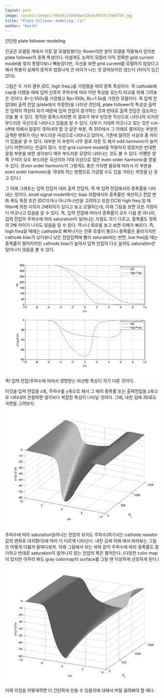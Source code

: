 ```yaml
---
layout: post
image: /assets/images/98645c378430ae126ab3815fcf586f50.jpg
title: "Plate Follower modeling..(1)"
author: "Keith"
---
```


간단한 plate follower modeling


진공관 모델링 계에서 가장 잘 모델링했다는 Koren이란 분의 모델을 적용해서 얻어본 plate follower의 증폭 특성이다. 아쉽게도 능력이 모잘라 아직 정확한 grid current model을 찾지 못했다보니 빼놓았다만, 곡선을 보면 grid current를 모델하지 않았다고 해서 특별히 실제의 동작과 엄청나게 큰 차이가 나는 것 같아보이진 않는다 (차이가 있긴 있다). 


그림은 두 가지 경우 (DC, high freq.)를 가정했을 때의 증폭 특성이다. 즉 cathode에 cap을 더했을 때에 입력 신호의 주파수에 따라 어떤 특성을 갖는지 비교를 위해 그려놓은 것이다. B+는350v를 가정했고 Rp=100k, Rc=1.5k를 가정한 모델이다. 즉 입력 전압대비 출력 전압 (plate에서 측정한)을 나타낸 것인데, plate follower의 특성상 출력은 입력의 역상이 되기 때문에 입력 전압이 증가하는 것과 반대로 출력 전압은 감소하는 것을 볼 수 있다. 정직한 증폭소자라면 이 결과가 매우 반듯한 직선으로 나타나야 되지만 부드러운 곡선으로 나타나고 있음을 알 수 있다. 더우기 기대와 어긋나고 있는 것은 cut-off에 의해서 칼같이 깎아내야 할 것 같은 부분, 즉 350에서 그 아래로 떨어지는 부분은 급격한 변화가 아닌 부드러운 곡성으로 나타나고 있어서, 기존에 알려진 사실과 좀 차이가 있음을 알 수 있다. 대부분 이 부분이 너무 칼로 자른 듯 해서 odd harmonic이 늘어난다 어쩐다라는 언급이 많다. 또한 grid current model을 적용하지 않았지만 반대편 굴절 부분을 보면 생각보다 매우 부드러운 모양이 나타나는 것도 볼 수 있다. 어쨌든 양쪽 구석이 모두 부드러운 곡선이라 기대 이상으로 많은 even order harmonic을 얻을 수 있다. (Even order harmonic이 그렇게도 좋은 거라면 필요에 따라서 이 부분을 even order harmonic을 극대화 하는 방향으로 가공할 수도 있을 거라는 희망을 난 갖고 있다.)


그 아래 그래프는 입력 전압차 대비 출력 전압차, 즉 매 입력 전압에서의 증폭률을 나타내는 것이다. small signal model에서는 bias 지점에서의 증폭률만 계산하고 전압 변화 폭도 특정 조건 (DC이거나 아니거나)만을 고려하고 또한 DC와 high freq.일 때 filter에 의한 이득이 2배차이가 있다고 놓고 모델하는데, 아래 그림을 보면 모든 가정이 다 어긋나고 있음을 알 수 있다. 즉, 입력 전압에 따라서 증폭률이 모두 다를 뿐 아니라, 입력 전압의 주파수에 따라 saturation이 일어나는 지점도 각기 다르고, 증폭률도 정확히 2배 차이가 나지도 않음을 알 수 있다. 역시나 회로를 놓고 보면 이해가 빠르다. 즉, high freq일 때에는 cathode로 빠져나가는 전류 흐름이 좋으니 증폭률은 올라가지만 cathode bias가 낮다보니 낮은 전압입력에 빨리 saturate되는 반면, low freq일 때는 증폭률이 떨어지지만 cathode bias가 높아서 입력 전압이 다소 높아도 saturation은 일어나지 않음을 볼 수 있다.




![image](/assets/images/98645c378430ae126ab3815fcf586f50.jpg)


즉! 입력 전압/주파수에 따라서 영향받는 비선형 특성이 각기 다른 것이다. 




이것을 입력 전압을 x축, 주파수를 y축으로 해서 그 때의 증폭률 또는 출력전압을 z축으로 나타내어 관찰하면 생각보다 복잡한 특성이 나타날 것이다. 그래, 내친 김에 3D로도 곡면을 그려보자.




![image](/assets/images/073c428d83aec96fd7af3524ba309e4b.jpg)




주파수에 따라 saturation일어나는 전압의 위치도 주파수(여기서는 cathode resistor값의 변화로 대치했다)에 따라 다 다르게 나타난다. 내친 김에 아래 에서 바라보는 그림은 어떻게 다를까 들여다보자. 아래 그림에서 보는 바와 같이 주파수에 따라 증폭률도 증가하고 반대로 saturation이 일어나지 않는 전압의 폭은 줄어든다. (다양한 color map이 있지만 아무리 봐도 gray colormap이 surface를 그릴 땐 이상하게 선호하게 된다.)




![image](/assets/images/586740a3475e1196d1e6d75a3d87d813.jpg)






이제 이것을 어떻게하면 더 간단하게 만들 수 있을지에 대해서 머릴 굴려봐야 할 때다.









